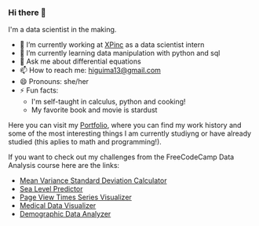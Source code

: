 ### Hi there 👋
I'm a data scientist in the making. 

- 🔭 I’m currently working at [XPinc](https://www.linkedin.com/company/xp-inc/mycompany/) as a data scientist intern
- 🌱 I’m currently learning data manipulation with python and sql
- 💬 Ask me about differential equations
- 📫 How to reach me: higuima13@gmail.com
- 😄 Pronouns: she/her
- ⚡ Fun facts: 
    - I'm self-taught in calculus, python and cooking!
    - My favorite book and movie is stardust

Here you can visit my [Portfolio](https://higuima.github.io/higuima-portfolio/), where you can find my work history and some of the most interesting things I am currently studiyng or have already studied (this aplies to math and programming!). 


If you want to check out my challenges from the FreeCodeCamp Data Analysis course here are the links:
- [Mean Variance Standard Deviation Calculator](https://github.com/higuima/boilerplate-mean-variance-standard-deviation-calculator)
- [Sea Level Predictor](https://github.com/higuima/boilerplate-sea-level-predictor)
- [Page View Times Series Visualizer](https://github.com/higuima/boilerplate-page-view-time-series-visualizer)
- [Medical Data Visualizer](https://github.com/higuima/boilerplate-medical-data-visualizer)
- [Demographic Data Analyzer](https://github.com/higuima/boilerplate-demographic-data-analyzer)
